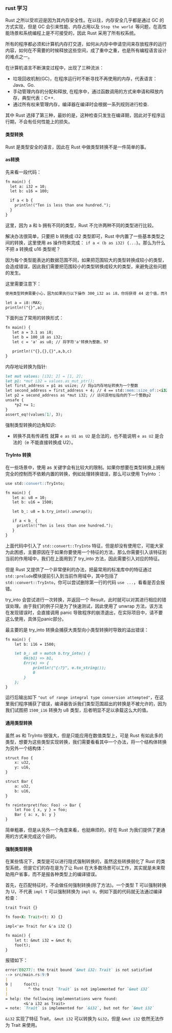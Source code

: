### rust 学习

Rust 之所以受欢迎是因为其内存安全性。在以往，内存安全几乎都是通过 GC 的方式实现，但是 GC 会引来性能、内存占用以及 `Stop the world `等问题，在高性能场景和系统编程上是不可接受的，因此 Rust 采用了所有权系统。

所有的程序都必须和计算机内存打交道，如何从内存中申请空间来存放程序的运行内容，如何在不需要的时候释放这些空间，成了重中之重，也是所有编程语言设计的难点之一。

在计算机语言不断演变过程中，出现了三种流派：

* 垃圾回收机制(GC)，在程序运行时不断寻找不再使用的内存，代表语言：Java、Go.
* 手动管理内存的分配和释放, 在程序中，通过函数调用的方式来申请和释放内存，典型代表：C++.
* 通过所有权来管理内存，编译器在编译时会根据一系列规则进行检查.

其中 Rust 选择了第三种，最妙的是，这种检查只发生在编译期，因此对于程序运行期，不会有任何性能上的损失。

#### 类型转换

Rust 是类型安全的语言，因此在 Rust 中做类型转换不是一件简单的事。

#### as转换

先来看一段代码：
```markdown
fn main() {
  let a: i32 = 10;
  let b: u16 = 100;

  if a < b {
    println!("Ten is less than one hundred.");
  }
}
```
这里，因为 a 和 b 拥有不同的类型，Rust 不允许两种不同的类型进行比较。

解决办法很简单，只要把 b 转换成 i32 类型即可，Rust 中内置了一些基本类型之间的转换，这里使用 as 操作符来完成： `if a < (b as i32) {...}`。那么为什么不把 a 转换成 u16 类型呢？

因为每个类型能表达的数据范围不同，如果把范围较大的类型转换成较小的类型，会造成错误，因此我们需要把范围较小的类型转换成较大的类型，来避免这些问题的发生。

这里需要注意下：
```markdown
使用类型转换需要小心，因为如果执行以下操作 300_i32 as i8，你将获得 44 这个值，而不是 300，因为 i8 类型能表达的的最大值为 2^7 - 1，使用以下代码可以查看 i8 的最大值：

let a = i8::MAX;
println!("{}",a);
```

下面列出了常用的转换形式：
```markdown
fn main() {
   let a = 3.1 as i8;
   let b = 100_i8 as i32;
   let c = 'a' as u8; // 将字符'a'转换为整数，97

   println!("{},{},{}",a,b,c)
}
```
内存地址转换为指针:
```markdown
let mut values: [i32; 2] = [1, 2];
let p1: *mut i32 = values.as_mut_ptr();
let first_address = p1 as usize; // 将p1内存地址转换为一个整数
let second_address = first_address + 4; // 4 == std::mem::size_of::<i32>()，i32类型占用4个字节，因此将内存地址 + 4
let p2 = second_address as *mut i32; // 访问该地址指向的下一个整数p2
unsafe {
    *p2 += 1;
}
assert_eq!(values[1], 3);
```
强制类型转换的边角知识:

* 转换不具有传递性 就算 `e as U1 as U2` 是合法的，也不能说明 `e as U2` 是合法的（e 不能直接转换成 U2）。

#### TryInto 转换

在一些场景中，使用 as 关键字会有比较大的限制。如果你想要在类型转换上拥有完全的控制而不依赖内置的转换，例如处理转换错误，那么可以使用 TryInto ：
```markdown
use std::convert::TryInto;

fn main() {
   let a: u8 = 10;
   let b: u16 = 1500;

   let b_: u8 = b.try_into().unwrap();

   if a < b_ {
     println!("Ten is less than one hundred.");
   }
}
```

上面代码中引入了 `std::convert::TryInto` 特征，但是却没有使用它，可能大家为此困惑，主要原因在于如果你要使用一个特征的方法，那么你需要引入该特征到当前的作用域中，我们在上面用到了 try_into 方法，因此需要引入对应的特征。

但是 Rust 又提供了一个非常便利的办法，把最常用的标准库中的特征通过`std::prelude`模块提前引入到当前作用域中，其中包括了 `std::convert::TryInto`，你可以尝试删除第一行的代码 `use ...`，看看是否会报错。

try_into 会尝试进行一次转换，并返回一个 Result，此时就可以对其进行相应的错误处理。由于我们的例子只是为了快速测试，因此使用了 unwrap 方法，该方法在发现错误时，会直接调用 panic 导致程序的崩溃退出，在实际项目中，请不要这么使用，具体见panic部分。

最主要的是 try_into 转换会捕获大类型向小类型转换时导致的溢出错误：
```markdown
fn main() {
    let b: i16 = 1500;

    let b_: u8 = match b.try_into() {
        Ok(b1) => b1,
        Err(e) => {
            println!("{:?}", e.to_string());
            0
        }
    };
}
```

运行后输出如下 `"out of range integral type conversion attempted"`，在这里我们程序捕获了错误，编译器告诉我们类型范围超出的转换是不被允许的，因为我们试图把 `1500_i16` 转换为 u8 类型，后者明显不足以承载这么大的值。

#### 通用类型转换

虽然 as 和 TryInto 很强大，但是只能应用在数值类型上，可是 Rust 有如此多的类型，想要为这些类型实现转换，我们需要看看其中一个办法，将一个结构体转换为另外一个结构体：
```markdown
struct Foo {
    x: u32,
    y: u16,
}

struct Bar {
    a: u32,
    b: u16,
}

fn reinterpret(foo: Foo) -> Bar {
    let Foo { x, y } = foo;
    Bar { a: x, b: y }
}
```

简单粗暴，但是从另外一个角度来看，也挺麻烦的，好在 Rust 为我们提供了更通用的方式来完成这个目的。

#### 强制类型转换

在某些情况下，类型是可以进行隐式强制转换的，虽然这些转换弱化了 Rust 的类型系统，但是它们的存在是为了让 Rust 在大多数场景可以工作，其实就是未来帮助用户省事，而不是报各种类型上的编译错误。

首先，在匹配特征时，不会做任何强制转换(除了方法)。一个类型 T 可以强制转换为 U，不代表 `impl T` 可以强制转换为 `impl U`，例如下面的代码就无法通过编译检查：
```markdown
trait Trait {}

fn foo<X: Trait>(t: X) {}

impl<'a> Trait for &'a i32 {}

fn main() {
    let t: &mut i32 = &mut 0;
    foo(t);
}
```
报错如下：
```markdown
error[E0277]: the trait bound `&mut i32: Trait` is not satisfied
--> src/main.rs:9:9
|
9 |     foo(t);
|         ^ the trait `Trait` is not implemented for `&mut i32`
|
= help: the following implementations were found:
        <&'a i32 as Trait>
= note: `Trait` is implemented for `&i32`, but not for `&mut i32`
```

`&i32` 实现了特征 Trait， `&mut i32` 可以转换为 `&i32`，但是 `&mut i32` 依然无法作为 Trait 来使用。
